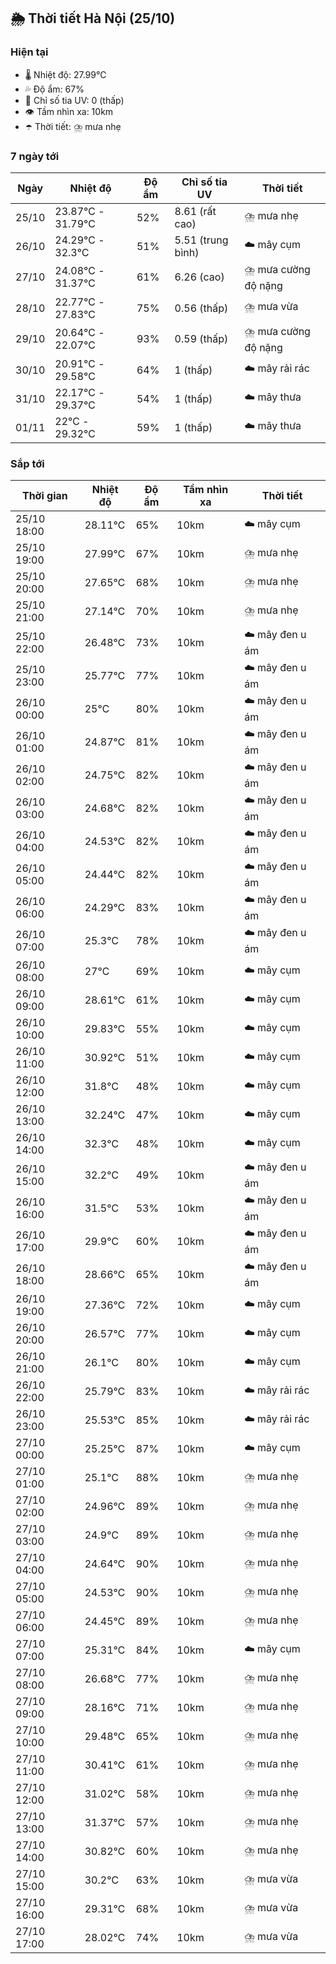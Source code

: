 ## 🌦️ Thời tiết Hà Nội (25/10)

### Hiện tại

- 🌡️ Nhiệt độ: 27.99℃
- 💦 Độ ẩm: 67%
- 🌟 Chỉ số tia UV: 0 (thấp)
- 👁️ Tầm nhìn xa: 10km
- ☂️ Thời tiết: ⛈️ mưa nhẹ

### 7 ngày tới

| Ngày | Nhiệt độ | Độ ẩm | Chỉ số tia UV | Thời tiết |
| --- | --- | --- | --- | --- |
| 25/10 | 23.87℃ - 31.79℃ | 52% | 8.61 (rất cao) | ⛈️ mưa nhẹ |
| 26/10 | 24.29℃ - 32.3℃ | 51% | 5.51 (trung bình) | ☁️ mây cụm |
| 27/10 | 24.08℃ - 31.37℃ | 61% | 6.26 (cao) | ⛈️ mưa cường độ nặng |
| 28/10 | 22.77℃ - 27.83℃ | 75% | 0.56 (thấp) | ⛈️ mưa vừa |
| 29/10 | 20.64℃ - 22.07℃ | 93% | 0.59 (thấp) | ⛈️ mưa cường độ nặng |
| 30/10 | 20.91℃ - 29.58℃ | 64% | 1 (thấp) | ☁️ mây rải rác |
| 31/10 | 22.17℃ - 29.37℃ | 54% | 1 (thấp) | ☁️ mây thưa |
| 01/11 | 22℃ - 29.32℃ | 59% | 1 (thấp) | ☁️ mây thưa |

### Sắp tới

| Thời gian | Nhiệt độ | Độ ẩm | Tầm nhìn xa | Thời tiết |
| --- | --- | --- | --- | --- |
| 25/10 18:00 | 28.11℃ | 65% | 10km | ☁️ mây cụm |
| 25/10 19:00 | 27.99℃ | 67% | 10km | ⛈️ mưa nhẹ |
| 25/10 20:00 | 27.65℃ | 68% | 10km | ⛈️ mưa nhẹ |
| 25/10 21:00 | 27.14℃ | 70% | 10km | ⛈️ mưa nhẹ |
| 25/10 22:00 | 26.48℃ | 73% | 10km | ☁️ mây đen u ám |
| 25/10 23:00 | 25.77℃ | 77% | 10km | ☁️ mây đen u ám |
| 26/10 00:00 | 25℃ | 80% | 10km | ☁️ mây đen u ám |
| 26/10 01:00 | 24.87℃ | 81% | 10km | ☁️ mây đen u ám |
| 26/10 02:00 | 24.75℃ | 82% | 10km | ☁️ mây đen u ám |
| 26/10 03:00 | 24.68℃ | 82% | 10km | ☁️ mây đen u ám |
| 26/10 04:00 | 24.53℃ | 82% | 10km | ☁️ mây đen u ám |
| 26/10 05:00 | 24.44℃ | 82% | 10km | ☁️ mây đen u ám |
| 26/10 06:00 | 24.29℃ | 83% | 10km | ☁️ mây đen u ám |
| 26/10 07:00 | 25.3℃ | 78% | 10km | ☁️ mây đen u ám |
| 26/10 08:00 | 27℃ | 69% | 10km | ☁️ mây cụm |
| 26/10 09:00 | 28.61℃ | 61% | 10km | ☁️ mây cụm |
| 26/10 10:00 | 29.83℃ | 55% | 10km | ☁️ mây cụm |
| 26/10 11:00 | 30.92℃ | 51% | 10km | ☁️ mây cụm |
| 26/10 12:00 | 31.8℃ | 48% | 10km | ☁️ mây cụm |
| 26/10 13:00 | 32.24℃ | 47% | 10km | ☁️ mây cụm |
| 26/10 14:00 | 32.3℃ | 48% | 10km | ☁️ mây cụm |
| 26/10 15:00 | 32.2℃ | 49% | 10km | ☁️ mây đen u ám |
| 26/10 16:00 | 31.5℃ | 53% | 10km | ☁️ mây đen u ám |
| 26/10 17:00 | 29.9℃ | 60% | 10km | ☁️ mây đen u ám |
| 26/10 18:00 | 28.66℃ | 65% | 10km | ☁️ mây đen u ám |
| 26/10 19:00 | 27.36℃ | 72% | 10km | ☁️ mây cụm |
| 26/10 20:00 | 26.57℃ | 77% | 10km | ☁️ mây cụm |
| 26/10 21:00 | 26.1℃ | 80% | 10km | ☁️ mây cụm |
| 26/10 22:00 | 25.79℃ | 83% | 10km | ☁️ mây rải rác |
| 26/10 23:00 | 25.53℃ | 85% | 10km | ☁️ mây rải rác |
| 27/10 00:00 | 25.25℃ | 87% | 10km | ☁️ mây cụm |
| 27/10 01:00 | 25.1℃ | 88% | 10km | ⛈️ mưa nhẹ |
| 27/10 02:00 | 24.96℃ | 89% | 10km | ⛈️ mưa nhẹ |
| 27/10 03:00 | 24.9℃ | 89% | 10km | ⛈️ mưa nhẹ |
| 27/10 04:00 | 24.64℃ | 90% | 10km | ⛈️ mưa nhẹ |
| 27/10 05:00 | 24.53℃ | 90% | 10km | ⛈️ mưa nhẹ |
| 27/10 06:00 | 24.45℃ | 89% | 10km | ⛈️ mưa nhẹ |
| 27/10 07:00 | 25.31℃ | 84% | 10km | ☁️ mây cụm |
| 27/10 08:00 | 26.68℃ | 77% | 10km | ⛈️ mưa nhẹ |
| 27/10 09:00 | 28.16℃ | 71% | 10km | ⛈️ mưa nhẹ |
| 27/10 10:00 | 29.48℃ | 65% | 10km | ⛈️ mưa nhẹ |
| 27/10 11:00 | 30.41℃ | 61% | 10km | ⛈️ mưa nhẹ |
| 27/10 12:00 | 31.02℃ | 58% | 10km | ⛈️ mưa nhẹ |
| 27/10 13:00 | 31.37℃ | 57% | 10km | ⛈️ mưa nhẹ |
| 27/10 14:00 | 30.82℃ | 60% | 10km | ⛈️ mưa nhẹ |
| 27/10 15:00 | 30.2℃ | 63% | 10km | ⛈️ mưa vừa |
| 27/10 16:00 | 29.31℃ | 68% | 10km | ⛈️ mưa vừa |
| 27/10 17:00 | 28.02℃ | 74% | 10km | ⛈️ mưa vừa |
